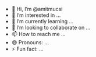 - 👋 Hi, I’m @amitmucsi
- 👀 I’m interested in ...
- 🌱 I’m currently learning ...
- 💞️ I’m looking to collaborate on ...
- 📫 How to reach me ...
- 😄 Pronouns: ...
- ⚡ Fun fact: ...

<!---
amitmucsi/amitmucsi is a ✨ special ✨ repository because its `README.md` (this file) appears on your GitHub profile.
You can click the Preview link to take a look at your changes.
--->
